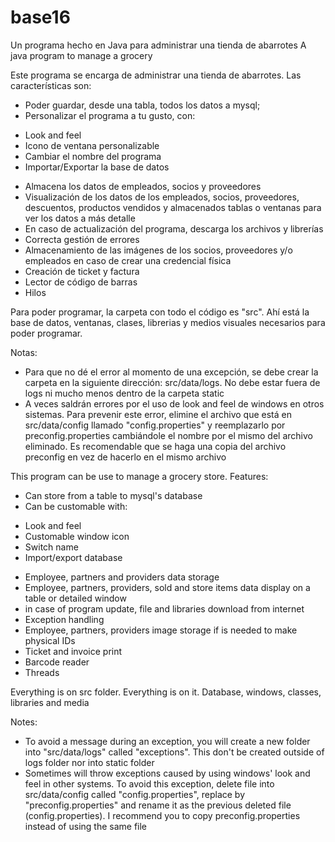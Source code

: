 # base16
Un programa hecho en Java para administrar una tienda de abarrotes
A java program to manage a grocery

Este programa se encarga de administrar una tienda de abarrotes. Las características son:
- Poder guardar, desde una tabla, todos los datos a mysql;
- Personalizar el programa a tu gusto, con: 
* Look and feel
* Icono de ventana personalizable
* Cambiar el nombre del programa
* Importar/Exportar la base de datos
- Almacena los datos de empleados, socios y proveedores
- Visualización de los datos de los empleados, socios, proveedores, descuentos, productos vendidos y almacenados tablas o ventanas para ver los datos a más detalle
- En caso de actualización del programa, descarga los archivos y librerías
- Correcta gestión de errores
- Almacenamiento de las imágenes de los socios, proveedores y/o empleados en caso de crear una credencial física
- Creación de ticket y factura
- Lector de código de barras
- Hilos

Para poder programar, la carpeta con todo el código es "src". Ahí está la base de datos, ventanas, clases, librerias y medios visuales necesarios para poder programar.

Notas:
- Para que no dé el error al momento de una excepción, se debe crear la carpeta en la siguiente dirección: src/data/logs. No debe estar fuera de logs ni mucho menos dentro de la carpeta static
- A veces saldrán errores por el uso de look and feel de windows en otros sistemas. Para prevenir este error, elimine el archivo que está en src/data/config llamado "config.properties" y reemplazarlo por preconfig.properties cambiándole el nombre por el mismo del archivo eliminado. Es recomendable que se haga una copia del archivo preconfig en vez de hacerlo en el mismo archivo

This program can be use to manage a grocery store. Features:
- Can store from a table to mysql's database
- Can be customable with:
* Look and feel
* Customable window icon
* Switch name
* Import/export database
- Employee, partners and providers data storage
- Employee, partners, providers, sold and store items data display on a table or detailed window
- in case of program update, file and libraries download from internet
- Exception handling
- Employee, partners, providers image storage if is needed to make physical IDs
- Ticket and invoice print
- Barcode reader
- Threads

Everything is on src folder. Everything is on it. Database, windows, classes, libraries and media

Notes:
- To avoid a message during an exception, you will create a new folder into "src/data/logs" called "exceptions". This don't be created outside of logs folder nor into static folder
- Sometimes will throw exceptions caused by using windows' look and feel in other systems. To avoid this exception, delete file into src/data/config called "config.properties", replace by "preconfig.properties" and rename it as the previous deleted file (config.properties). I recommend you to copy preconfig.properties instead of using the same file